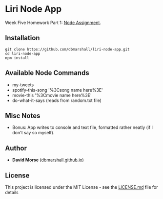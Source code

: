 # Liri Node App

Week Five Homework Part 1: [Node Assignment](http://ucb.bootcampcontent.com/UCB-Coding-Bootcamp/09-11-2017-UCB-Class-Repository-FSF-FT/blob/master/05-week/homework/part-1/homework_instructions.md).

## Installation

```
git clone https://github.com/dbmarshall/liri-node-app.git
cd liri-node-app
npm install
```

## Available Node Commands

* my-tweets
* spotify-this-song '%3Csong name here%3E'
* movie-this '%3Cmovie name here%3E'
* do-what-it-says (reads from random.txt file)

## Misc Notes

* Bonus: App writes to console and text file, formatted rather neatly (if I don't say so myself).

## Author

* **David Morse** ([dbmarshall.github.io](https://dbmarshall.github.io))

## License

This project is licensed under the MIT License - see the [LICENSE.md](LICENSE.md) file for details

